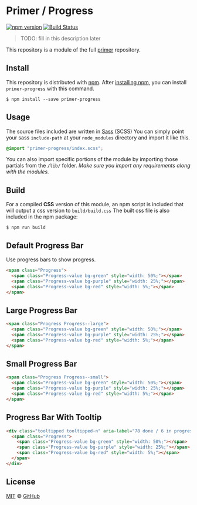 # Primer / Progress

[![npm version](https://img.shields.io/npm/v/primer-progress-bar.svg)](https://www.npmjs.org/package/primer-progress-bar)
[![Build Status](https://travis-ci.org/primer/primer.svg?branch=master)](https://travis-ci.org/primer/primer)

> TODO: fill in this description later

This repository is a module of the full [primer][primer] repository.

## Install

This repository is distributed with [npm]. After [installing npm][install-npm], you can install `primer-progress` with this command.

```
$ npm install --save primer-progress
```

## Usage

The source files included are written in [Sass][sass] (SCSS) You can simply point your sass `include-path` at your `node_modules` directory and import it like this.

```scss
@import "primer-progress/index.scss";
```

You can also import specific portions of the module by importing those partials from the `/lib/` folder. _Make sure you import any requirements along with the modules._

## Build

For a compiled **CSS** version of this module, an npm script is included that will output a css version to `build/build.css` The built css file is also included in the npm package:

```
$ npm run build
```

## Default Progress Bar

<!-- %docs
title: Progress Bar
status: Experimental
-->

Use progress bars to show progress.

```html
<span class="Progress">
  <span class="Progress-value bg-green" style="width: 50%;"></span>
  <span class="Progress-value bg-purple" style="width: 25%;"></span>
  <span class="Progress-value bg-red" style="width: 5%;"></span>
</span>
```

<!-- %enddocs -->

## Large Progress Bar

<!-- %docs
title: Large Progress Bar
status: Experimental
-->

```html
<span class="Progress Progress--large">
  <span class="Progress-value bg-green" style="width: 50%;"></span>
  <span class="Progress-value bg-purple" style="width: 25%;"></span>
  <span class="Progress-value bg-red" style="width: 5%;"></span>
</span>
```

<!-- %enddocs -->

## Small Progress Bar

<!-- %docs
title: Small Progress Bar
status: Experimental
-->

```html
<span class="Progress Progress--small">
  <span class="Progress-value bg-green" style="width: 50%;"></span>
  <span class="Progress-value bg-purple" style="width: 25%;"></span>
  <span class="Progress-value bg-red" style="width: 5%;"></span>
</span>
```

<!-- %enddocs -->

## Progress Bar With Tooltip

<!-- %docs
title: Progress Bar with Tooltip
status: Experimental
-->

```html
<div class="tooltipped tooltipped-n" aria-label="78 done / 6 in progress / 2 to do">
  <span class="Progress">
    <span class="Progress-value bg-green" style="width: 50%;"></span>
    <span class="Progress-value bg-purple" style="width: 25%;"></span>
    <span class="Progress-value bg-red" style="width: 5%;"></span>
  </span>
</div>
```

<!-- %enddocs -->

## License

[MIT](./LICENSE) &copy; [GitHub](https://github.com/)

[primer]: https://github.com/primer/primer
[docs]: http://primer.github.io/
[npm]: https://www.npmjs.com/
[install-npm]: https://docs.npmjs.com/getting-started/installing-node
[sass]: http://sass-lang.com/
